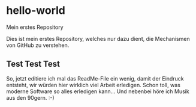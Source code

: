 # hello-world
Mein erstes Repository

Dies ist mein erstes Repository, welches nur dazu dient, die Mechanismen von GitHub zu verstehen.
## Test Test Test

So, jetzt editiere ich mal das ReadMe-File ein wenig, damit der Eindruck entsteht, wir würden hier wirklich viel Arbeit erledigen.
Schon toll, was moderne Software so alles erledigen kann...
Und nebenbei höre ich Musik aus den 90gern. :-)
